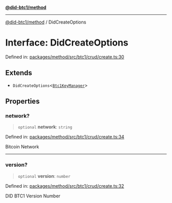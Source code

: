 [**@did-btc1/method**](../README.md)

***

[@did-btc1/method](../globals.md) / DidCreateOptions

# Interface: DidCreateOptions

Defined in: [packages/method/src/btc1/crud/create.ts:30](https://github.com/dcdpr/did-btc1-js/blob/751aedd75738c26882a2149e644ae32b9e424707/packages/method/src/btc1/crud/create.ts#L30)

## Extends

- `DidCreateOptions`\<[`Btc1KeyManager`](../classes/Btc1KeyManager.md)\>

## Properties

### network?

> `optional` **network**: `string`

Defined in: [packages/method/src/btc1/crud/create.ts:34](https://github.com/dcdpr/did-btc1-js/blob/751aedd75738c26882a2149e644ae32b9e424707/packages/method/src/btc1/crud/create.ts#L34)

Bitcoin Network

***

### version?

> `optional` **version**: `number`

Defined in: [packages/method/src/btc1/crud/create.ts:32](https://github.com/dcdpr/did-btc1-js/blob/751aedd75738c26882a2149e644ae32b9e424707/packages/method/src/btc1/crud/create.ts#L32)

DID BTC1 Version Number
